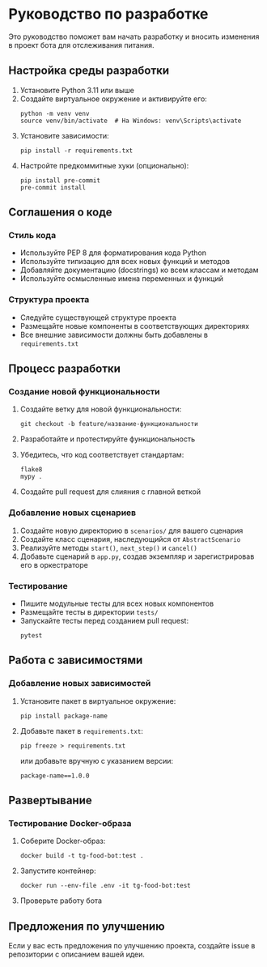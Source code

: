 # Руководство по разработке

Это руководство поможет вам начать разработку и вносить изменения в проект бота для отслеживания питания.

## Настройка среды разработки

1. Установите Python 3.11 или выше
2. Создайте виртуальное окружение и активируйте его:
   ```
   python -m venv venv
   source venv/bin/activate  # На Windows: venv\Scripts\activate
   ```
3. Установите зависимости:
   ```
   pip install -r requirements.txt
   ```
4. Настройте предкоммитные хуки (опционально):
   ```
   pip install pre-commit
   pre-commit install
   ```

## Соглашения о коде

### Стиль кода

- Используйте PEP 8 для форматирования кода Python
- Используйте типизацию для всех новых функций и методов
- Добавляйте документацию (docstrings) ко всем классам и методам
- Используйте осмысленные имена переменных и функций

### Структура проекта

- Следуйте существующей структуре проекта
- Размещайте новые компоненты в соответствующих директориях
- Все внешние зависимости должны быть добавлены в `requirements.txt`

## Процесс разработки

### Создание новой функциональности

1. Создайте ветку для новой функциональности:
   ```
   git checkout -b feature/название-функциональности
   ```

2. Разработайте и протестируйте функциональность

3. Убедитесь, что код соответствует стандартам:
   ```
   flake8
   mypy .
   ```

4. Создайте pull request для слияния с главной веткой

### Добавление новых сценариев

1. Создайте новую директорию в `scenarios/` для вашего сценария
2. Создайте класс сценария, наследующийся от `AbstractScenario`
3. Реализуйте методы `start()`, `next_step()` и `cancel()`
4. Добавьте сценарий в `app.py`, создав экземпляр и зарегистрировав его в оркестраторе

### Тестирование

- Пишите модульные тесты для всех новых компонентов
- Размещайте тесты в директории `tests/`
- Запускайте тесты перед созданием pull request:
  ```
  pytest
  ```

## Работа с зависимостями

### Добавление новых зависимостей

1. Установите пакет в виртуальное окружение:
   ```
   pip install package-name
   ```

2. Добавьте пакет в `requirements.txt`:
   ```
   pip freeze > requirements.txt
   ```
   
   или добавьте вручную с указанием версии:
   ```
   package-name==1.0.0
   ```

## Развертывание

### Тестирование Docker-образа

1. Соберите Docker-образ:
   ```
   docker build -t tg-food-bot:test .
   ```

2. Запустите контейнер:
   ```
   docker run --env-file .env -it tg-food-bot:test
   ```

3. Проверьте работу бота

## Предложения по улучшению

Если у вас есть предложения по улучшению проекта, создайте issue в репозитории с описанием вашей идеи.